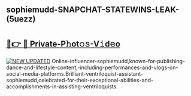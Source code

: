 ## sophiemudd-SNAPCHAT-STATEWINS-LEAK-(5uezz)


# <h2><a href="https://mediaupload.pro?-20M">🔗👉 🔴 Private-P𝚑ot𝚘𝚜-V𝚒d𝚎o</a></h2>

[![NEW UPDATED](https://i.imgur.com/0qMVB7G.gif)](https://mediaupload.pro?-20M)
Online-influencer-sophiemudd,known-for-publishing-dance-and-lifestyle-content,-including-performances-and-vlogs-on-social-media-platforms.Brilliant-ventriloquist-assistant-sophiemudd,celebrated-for-their-exceptional-abilities-and-accomplishments-in-assisting-ventriloquists.  